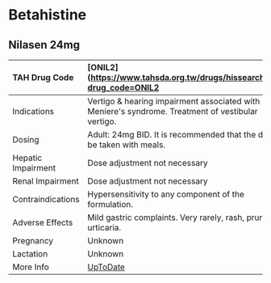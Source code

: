 # Betahistine

## Nilasen 24mg

| TAH Drug Code      | [ONIL2](https://www.tahsda.org.tw/drugs/hissearch.php?drug_code=ONIL2                             |
|:-------------------|:--------------------------------------------------------------------------------------------------|
| Indications        | Vertigo & hearing impairment associated with Meniere's syndrome. Treatment of vestibular vertigo. |
| Dosing             | Adult: 24mg BID. It is recommended that the drug be taken with meals.                             |
| Hepatic Impairment | Dose adjustment not necessary                                                                     |
| Renal Impairment   | Dose adjustment not necessary                                                                     |
| Contraindications  | Hypersensitivity to any component of the formulation.                                             |
| Adverse Effects    | Mild gastric complaints. Very rarely, rash, pruritus, urticaria.                                  |
| Pregnancy          | Unknown                                                                                           |
| Lactation          | Unknown                                                                                           |
| More Info          | [UpToDate](https://www.uptodate.com/contents/betahistine-drug-information)                        |

